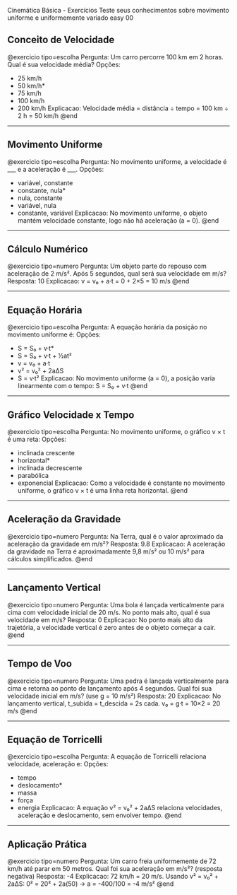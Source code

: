 Cinemática Básica - Exercícios
Teste seus conhecimentos sobre movimento uniforme e uniformemente variado
easy
00

## Conceito de Velocidade

@exercicio tipo=escolha
Pergunta: Um carro percorre 100 km em 2 horas. Qual é sua velocidade média?
Opções:
- 25 km/h
- 50 km/h*
- 75 km/h
- 100 km/h
- 200 km/h
Explicacao: Velocidade média = distância ÷ tempo = 100 km ÷ 2 h = 50 km/h
@end

---

## Movimento Uniforme

@exercicio tipo=escolha
Pergunta: No movimento uniforme, a velocidade é ___ e a aceleração é ___.
Opções:
- variável, constante
- constante, nula*
- nula, constante
- variável, nula
- constante, variável
Explicacao: No movimento uniforme, o objeto mantém velocidade constante, logo não há aceleração (a = 0).
@end

---

## Cálculo Numérico

@exercicio tipo=numero
Pergunta: Um objeto parte do repouso com aceleração de 2 m/s². Após 5 segundos, qual será sua velocidade em m/s?
Resposta: 10
Explicacao: v = v₀ + a·t = 0 + 2×5 = 10 m/s
@end

---

## Equação Horária

@exercicio tipo=escolha
Pergunta: A equação horária da posição no movimento uniforme é:
Opções:
- S = S₀ + v·t*
- S = S₀ + v·t + ½at²
- v = v₀ + a·t
- v² = v₀² + 2aΔS
- S = v·t²
Explicacao: No movimento uniforme (a = 0), a posição varia linearmente com o tempo: S = S₀ + v·t
@end

---

## Gráfico Velocidade x Tempo

@exercicio tipo=escolha
Pergunta: No movimento uniforme, o gráfico v × t é uma reta:
Opções:
- inclinada crescente
- horizontal*
- inclinada decrescente
- parabólica
- exponencial
Explicacao: Como a velocidade é constante no movimento uniforme, o gráfico v × t é uma linha reta horizontal.
@end

---

## Aceleração da Gravidade

@exercicio tipo=numero
Pergunta: Na Terra, qual é o valor aproximado da aceleração da gravidade em m/s²?
Resposta: 9.8
Explicacao: A aceleração da gravidade na Terra é aproximadamente 9,8 m/s² ou 10 m/s² para cálculos simplificados.
@end

---

## Lançamento Vertical

@exercicio tipo=numero
Pergunta: Uma bola é lançada verticalmente para cima com velocidade inicial de 20 m/s. No ponto mais alto, qual é sua velocidade em m/s?
Resposta: 0
Explicacao: No ponto mais alto da trajetória, a velocidade vertical é zero antes de o objeto começar a cair.
@end

---

## Tempo de Voo

@exercicio tipo=numero
Pergunta: Uma pedra é lançada verticalmente para cima e retorna ao ponto de lançamento após 4 segundos. Qual foi sua velocidade inicial em m/s? (use g = 10 m/s²)
Resposta: 20
Explicacao: No lançamento vertical, t_subida = t_descida = 2s cada. v₀ = g·t = 10×2 = 20 m/s
@end

---

## Equação de Torricelli

@exercicio tipo=escolha
Pergunta: A equação de Torricelli relaciona velocidade, aceleração e:
Opções:
- tempo
- deslocamento*
- massa
- força
- energia
Explicacao: A equação v² = v₀² + 2aΔS relaciona velocidades, aceleração e deslocamento, sem envolver tempo.
@end

---

## Aplicação Prática

@exercicio tipo=numero
Pergunta: Um carro freia uniformemente de 72 km/h até parar em 50 metros. Qual foi sua aceleração em m/s²? (resposta negativa)
Resposta: -4
Explicacao: 72 km/h = 20 m/s. Usando v² = v₀² + 2aΔS: 0² = 20² + 2a(50) → a = -400/100 = -4 m/s²
@end